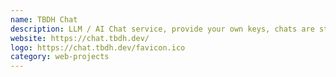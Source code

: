 ```yaml
---
name: TBDH Chat
description: LLM / AI Chat service, provide your own keys, chats are stored in own user browser.
website: https://chat.tbdh.dev/
logo: https://chat.tbdh.dev/favicon.ico
category: web-projects
---
```

